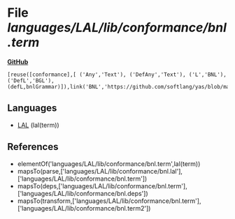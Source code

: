 # File _languages/LAL/lib/conformance/bnl.term_
**[GitHub](https://github.com/softlang/yas/blob/master/languages/LAL/lib/conformance/bnl.term)**
```
[reuse([conformance],[ ('Any','Text'), ('DefAny','Text'), ('L','BNL'), ('DefL','BGL'), (defL,bnlGrammar)]),link('BNL','https://github.com/softlang/yas/blob/master/languages/BNL'),link('BGL','https://github.com/softlang/yas/blob/master/languages/BGL'),link(bnlGrammar,'https://github.com/softlang/yas/blob/master/languages/BGL/cs.bgl')].
```

## Languages
* [LAL](../languages/LAL.md) (lal(term))

## References
* elementOf('languages/LAL/lib/conformance/bnl.term',lal(term))
* mapsTo(parse,['languages/LAL/lib/conformance/bnl.lal'],['languages/LAL/lib/conformance/bnl.term'])
* mapsTo(deps,['languages/LAL/lib/conformance/bnl.term'],['languages/LAL/lib/conformance/bnl.deps'])
* mapsTo(transform,['languages/LAL/lib/conformance/bnl.term'],['languages/LAL/lib/conformance/bnl.term2'])
